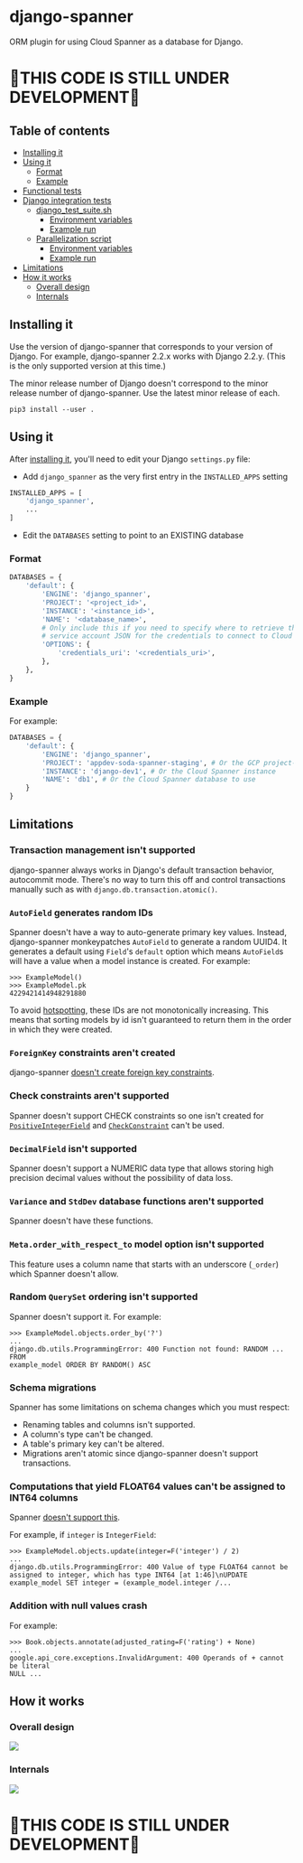 # django-spanner
ORM plugin for using Cloud Spanner as a database for Django.

# 🚨THIS CODE IS STILL UNDER DEVELOPMENT🚨

## Table of contents
- [Installing it](#installing-it)
- [Using it](#using-it)
    - [Format](#format)
    - [Example](#example)
- [Functional tests](#functional-tests)
- [Django integration tests](#django-integration-tests)
    - [django_test_suite.sh](#django_test_suitesh)
        - [Environment variables](#environment-variables)
        - [Example run](#example-run)
    - [Parallelization script](#parallelization-script)
        - [Environment variables](#environment-variables)
        - [Example run](#example-run)
- [Limitations](#limitations)
- [How it works](#how-it-works)
    - [Overall design](#overall-design)
    - [Internals](#internals)


## Installing it

Use the version of django-spanner that corresponds to your version of Django.
For example, django-spanner 2.2.x works with Django 2.2.y. (This is the only
supported version at this time.)

The minor release number of Django doesn't correspond to the minor release
number of django-spanner. Use the latest minor release of each.

```shell
pip3 install --user .
```

## Using it
After [installing it](#installing-it), you'll need to edit your Django `settings.py` file:

* Add `django_spanner` as the very first entry in the `INSTALLED_APPS` setting
```python
INSTALLED_APPS = [
    'django_spanner',
    ...
]
```

* Edit the `DATABASES` setting to point to an EXISTING database

### Format

```python
DATABASES = {
    'default': {
        'ENGINE': 'django_spanner',
        'PROJECT': '<project_id>',
        'INSTANCE': '<instance_id>',
        'NAME': '<database_name>',
        # Only include this if you need to specify where to retrieve the
        # service account JSON for the credentials to connect to Cloud Spanner.
        'OPTIONS': {
            'credentials_uri': '<credentials_uri>',
        },
    },
}
```

### Example
For example:

```python
DATABASES = {
    'default': {
        'ENGINE': 'django_spanner',
        'PROJECT': 'appdev-soda-spanner-staging', # Or the GCP project-id
        'INSTANCE': 'django-dev1', # Or the Cloud Spanner instance
        'NAME': 'db1', # Or the Cloud Spanner database to use
    }
}
```

## Limitations

### Transaction management isn't supported

django-spanner always works in Django's default transaction behavior,
autocommit mode. There's no way to turn this off and control transactions
manually such as with `django.db.transaction.atomic()`.

### `AutoField` generates random IDs

Spanner doesn't have a way to auto-generate primary key values. Instead,
django-spanner monkeypatches `AutoField` to generate a random UUID4. It
generates a default using `Field`'s `default` option which means `AutoField`s
will have a value when a model instance is created. For example:

```
>>> ExampleModel()
>>> ExampleModel.pk
4229421414948291880
```

To avoid [hotspotting](https://cloud.google.com/spanner/docs/schema-design#uuid_primary_key),
these IDs are not monotonically increasing. This means that sorting models by
id isn't guaranteed to return them in the order in which they were created.

### `ForeignKey` constraints aren't created

django-spanner [doesn't create foreign key constraints](https://github.com/googleapis/python-spanner-django/issues/313).

### Check constraints aren't supported

Spanner doesn't support CHECK constraints so one isn't created for
[`PositiveIntegerField`](https://docs.djangoproject.com/en/stable/ref/models/fields/#positiveintegerfield)
and [`CheckConstraint`](https://docs.djangoproject.com/en/stable/ref/models/constraints/#checkconstraint)
can't be used.

### `DecimalField` isn't supported

Spanner doesn't support a NUMERIC data type that allows storing high precision
decimal values without the possibility of data loss.

### `Variance` and `StdDev` database functions aren't supported

Spanner doesn't have these functions.

### `Meta.order_with_respect_to` model option isn't supported

This feature uses a column name that starts with an underscore (`_order`) which
Spanner doesn't allow.

### Random `QuerySet` ordering isn't supported

Spanner doesn't support it. For example:

```
>>> ExampleModel.objects.order_by('?')
...
django.db.utils.ProgrammingError: 400 Function not found: RANDOM ... FROM
example_model ORDER BY RANDOM() ASC
```

### Schema migrations

Spanner has some limitations on schema changes which you must respect:

* Renaming tables and columns isn't supported.
* A column's type can't be changed.
* A table's primary key can't be altered.
* Migrations aren't atomic since django-spanner doesn't support transactions.

### Computations that yield FLOAT64 values can't be assigned to INT64 columns

Spanner [doesn't support this](https://github.com/googleapis/python-spanner-django/issues/331).

For example, if `integer` is `IntegerField`:

```
>>> ExampleModel.objects.update(integer=F('integer') / 2)
...
django.db.utils.ProgrammingError: 400 Value of type FLOAT64 cannot be
assigned to integer, which has type INT64 [at 1:46]\nUPDATE
example_model SET integer = (example_model.integer /...
```

### Addition with null values crash

For example:

```
>>> Book.objects.annotate(adjusted_rating=F('rating') + None)
...
google.api_core.exceptions.InvalidArgument: 400 Operands of + cannot be literal
NULL ...
```

## How it works

### Overall design
![](./assets/overview.png)

### Internals
![](./assets/internals.png)

# 🚨THIS CODE IS STILL UNDER DEVELOPMENT🚨
